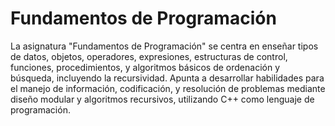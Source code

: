 # Fundamentos de Programación
La asignatura "Fundamentos de Programación" se centra en enseñar tipos de datos, objetos, operadores, expresiones, estructuras de control, funciones, procedimientos, y algoritmos básicos de ordenación y búsqueda, incluyendo la recursividad. Apunta a desarrollar habilidades para el manejo de información, codificación, y resolución de problemas mediante diseño modular y algoritmos recursivos, utilizando C++ como lenguaje de programación. 
